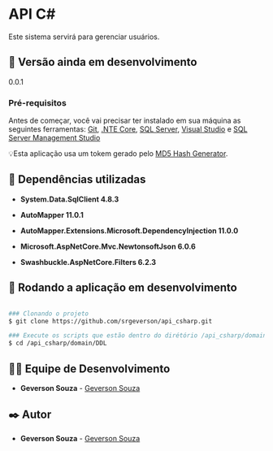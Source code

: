 # API C#
Este sistema servirá para gerenciar usuários.

## 📌 Versão ainda em desenvolvimento
0.0.1

### Pré-requisitos
Antes de começar, você vai precisar ter instalado em sua máquina as seguintes ferramentas:
[Git](https://git-scm.com), [.NTE Core](https://dotnet.microsoft.com/en-us/download), [SQL Server](https://www.microsoft.com/pt-br/sql-server/sql-server-downloads), [Visual Studio](https://visualstudio.microsoft.com/) e [SQL Server Management Studio](https://docs.microsoft.com/en-us/sql/ssms/download-sql-server-management-studio-ssms?view=sql-server-ver16)

💡Esta aplicação usa um tokem gerado pelo [MD5 Hash Generator](https://passwordsgenerator.net/md5-hash-generator/).

## 🚀 Dependências utilizadas

* **System.Data.SqlClient 4.8.3**

* **AutoMapper 11.0.1**

* **AutoMapper.Extensions.Microsoft.DependencyInjection 11.0.0**

* **Microsoft.AspNetCore.Mvc.NewtonsoftJson 6.0.6**

* **Swashbuckle.AspNetCore.Filters 6.2.3**

## 🎲 Rodando a aplicação em desenvolvimento

```bash

### Clonando o projeto
$ git clone https://github.com/srgeverson/api_csharp.git

### Execute os scripts que estão dentro do dirétório /api_csharp/domain/DDL
$ cd /api_csharp/domain/DDL

```

## 👨‍💻 Equipe de Desenvolvimento

* **Geverson Souza** - [Geverson Souza](https://www.linkedin.com/in/geverson-souza-033aa193/)

## ✒️ Autor

* **Geverson Souza** - [Geverson Souza](https://www.linkedin.com/in/geverson-souza-033aa193/)